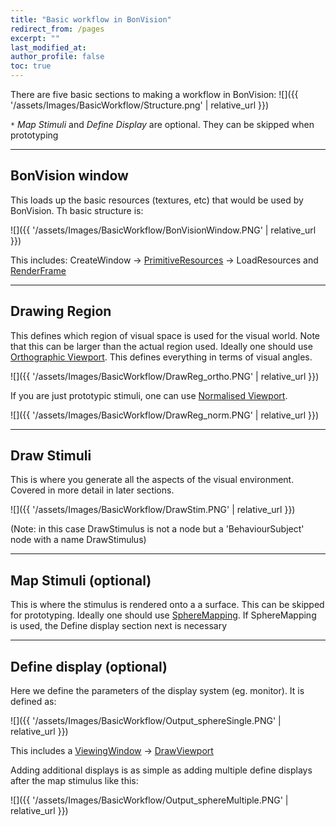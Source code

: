 ```yaml
---
title: "Basic workflow in BonVision"
redirect_from: /pages
excerpt: ""
last_modified_at: 
author_profile: false
toc: true
---
```

There are five basic sections to making a workflow in BonVision:
![]({{ '/assets/Images/BasicWorkflow/Structure.png' | relative_url }})

`*` *Map Stimuli* and *Define Display* are optional. They can be skipped when prototyping

***

## BonVision window 
This loads up the basic resources (textures, etc) that would be used by BonVision. Th basic structure is:

![]({{ '/assets/Images/BasicWorkflow/BonVisionWindow.PNG' | relative_url }})

This includes: CreateWindow &rarr; [PrimitiveResources](/docs/PrimitiveResources) &rarr; LoadResources
and [RenderFrame](/docs/Shaders)

***

## Drawing Region
This defines which region of visual space is used for the visual world. Note that this can be larger than the actual region used. Ideally one should use [Orthographic Viewport](/docs/OrthographicViewport). This defines everything in terms of visual angles. 

![]({{ '/assets/Images/BasicWorkflow/DrawReg_ortho.PNG' | relative_url }})

If you are just prototypic stimuli, one can use [Normalised Viewport](/docs/NormalisedViewport). 

![]({{ '/assets/Images/BasicWorkflow/DrawReg_norm.PNG' | relative_url }})

***

## Draw Stimuli
This is where you generate all the aspects of the visual environment. Covered in more detail in later sections.

![]({{ '/assets/Images/BasicWorkflow/DrawStim.PNG' | relative_url }})

(Note: in this case DrawStimulus is not a node but a 'BehaviourSubject' node with a name DrawStimulus)

***

## Map Stimuli (optional)
This is where the stimulus is rendered onto a a surface. This can be skipped for prototyping.
Ideally one should use [SphereMapping](/docs/SphereMapping). If SphereMapping is used, the Define display section next is necessary

***

## Define display (optional)
Here we define the parameters of the display system (eg. monitor). It is defined as:

![]({{ '/assets/Images/BasicWorkflow/Output_sphereSingle.PNG' | relative_url }})

This includes a [ViewingWindow](/docs/ViewingWindow) &rarr; [DrawViewport](/docs/DrawViewport)

Adding additional displays is as simple as adding multiple define displays after the map stimulus like this:

![]({{ '/assets/Images/BasicWorkflow/Output_sphereMultiple.PNG' | relative_url }})




